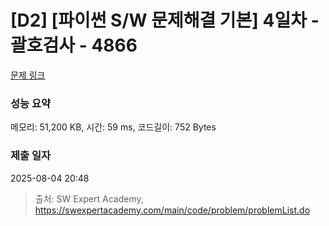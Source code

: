 # [D2] [파이썬 S/W 문제해결 기본] 4일차 - 괄호검사 - 4866 

[문제 링크](https://swexpertacademy.com/main/code/problem/problemDetail.do?contestProbId=AWTQVdd6QToDFAVT) 

### 성능 요약

메모리: 51,200 KB, 시간: 59 ms, 코드길이: 752 Bytes

### 제출 일자

2025-08-04 20:48



> 출처: SW Expert Academy, https://swexpertacademy.com/main/code/problem/problemList.do
